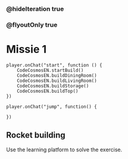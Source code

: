 ### @hideIteration true
### @flyoutOnly true
# Missie 1
```block
player.onChat("start", function () {
    CodeCosmosEN.startBuild()
    CodeCosmosEN.buildDiningRoom()
    CodeCosmosEN.buildLivingRoom()
    CodeCosmosEN.buildStorage()
    CodeCosmosEN.buildTop()
})
```

```template
player.onChat("jump", function() {
    
})
```

## Rocket building

Use the learning platform to solve the exercise.